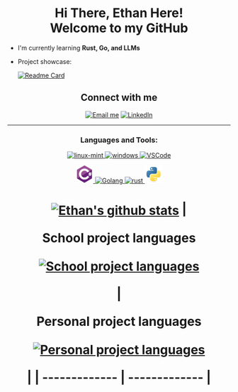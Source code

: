 <h1 align="center">Hi There, Ethan Here!<br/> Welcome to my GitHub</h1>

- I'm currently learning **Rust, Go, and LLMs**
- Project showcase:

  [![Readme Card](https://github-readme-stats.vercel.app/api/pin/?username=eef-g-archive&repo=Dungeoneer\&title_color=fabd2f\&icon_color=fe8019\&text_color=8ec07c\&bg_color=282828)](https://github.com/eef-g-archive/Dungeoneer)

<h2 align="center"> Connect with me</h2>
<p align="center">
    <a href="mailto: nahteyarg@icloud.com"><img src="https://lordicon.com/icons/wired/flat/144-envelope-mail-notification.svg" alt="Email me" width="40" height="40"/></a>
    <a href="https://www.linkedin.com/in/ethan-gray-42aab81b5/" target="_blank" rel="noreferrer"><img src="https://static.cdnlogo.com/logos/l/78/linkedin-icon.svg" alt="LinkedIn" width="40" height="40"/></a>
</p>

<hr />
<h3 align="center">Languages and Tools:</h3>

<p align="center">
    <a href="https://linuxmint.com/" target="_blank" rel="noreferrer"> <img src="https://upload.wikimedia.org/wikipedia/commons/3/3f/Linux_Mint_logo_without_wordmark.svg" alt="linux-mint" width="40" height="40"/> </a>
    <a href="https://www.microsoft.com/en-us/windows" target="_blank" rel="noreferrer"> <img src="https://upload.wikimedia.org/wikipedia/commons/5/5f/Windows_logo_-_2012.svg" alt="windows" width="40" height="40"/> </a>
    <a href="https://code.visualstudio.com/" target="_blank" rel="noreferrer"> <img src="https://upload.wikimedia.org/wikipedia/commons/9/9a/Visual_Studio_Code_1.35_icon.svg" alt="VSCode" width="40" height="40"/> </a>
</p>
<p align="center">
    <a href="https://www.w3schools.com/cs/" target="_blank" rel="noreferrer"> <img src="https://raw.githubusercontent.com/devicons/devicon/master/icons/csharp/csharp-original.svg" alt="csharp" width="40" height="40"/> </a>
    <a href="https://go.dev/" target ="_blank"> <img src="https://img.icons8.com/color/48/000000/golang.png" alt="Golang" width="40" height="40"/> </a>
    <a href="https://www.rust-lang.org" target="_blank" rel="noreferrer"> <img src="https://rustacean.net/assets/rustacean-flat-noshadow.svg" alt="rust" width="40" height="40"/> </a> 
    <a href="https://www.python.org" target="_blank" rel="noreferrer"> <img src="https://raw.githubusercontent.com/devicons/devicon/master/icons/python/python-original.svg" alt="python" width="40" height="40"/> </a> 
</p>
<h1 align="center">

<a href="https://github.com/anuraghazra/github-readme-stats"><img align="center" src="https://github-readme-stats.vercel.app/api?username=eef-g&show_icons=true&theme=gruvbox&hide_border=true&hide=issues&count_private=true" alt="Ethan's github stats" /></a>
| <p align="center"><p>School project languages</p><a href="https://github.com/anuraghazra/github-readme-stats"><img align="center" src="https://github-readme-stats.vercel.app/api/top-langs/?username=eef-g-archive&layout=donut&theme=gruvbox&hide_border=true" alt="School project languages"/></a></p> | <p align="center"><p>Personal project languages</p><a href="https://github.com/anuraghazra/github-readme-stats"><img align="center" src="https://github-readme-stats.vercel.app/api/top-langs/?username=eef-g&layout=donut&theme=gruvbox&hide_border=true" alt="Personal project languages"/></a></p> |
| ------------- | ------------- |
